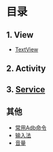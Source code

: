 # 目录


## 1. View
* [TextView](https://github.com/AndBird/MyNote/blob/master/android/view/TextView.md)

## 2. Activity

## 3. [Service](https://github.com/AndBird/MyNote/edit/master/android/Service.md)



## 其他
* [常用Adb命令](https://github.com/AndBird/MyNote/blob/master/android/常用Adb命令.md)
* [输入法](https://github.com/AndBird/MyNote/blob/master/android/输入法.md)
* [音量](https://github.com/AndBird/MyNote/edit/master/android/音量.md)
